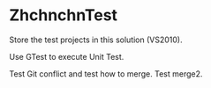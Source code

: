 ZhchnchnTest
============

Store the test projects in this solution (VS2010).

Use GTest to execute Unit Test.

Test Git conflict and test how to merge.
Test merge2.
